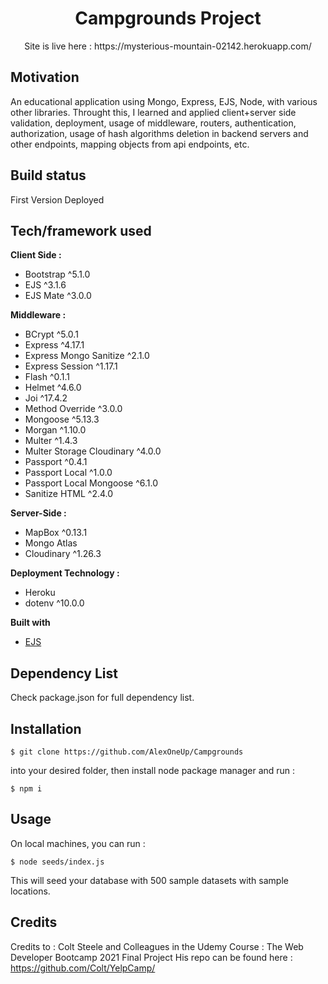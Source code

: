 
<h1 align="center">Campgrounds Project</h1>
<p align="center">Site is live here :
https://mysterious-mountain-02142.herokuapp.com/
</p>

## Motivation
An educational application using Mongo, Express, EJS, Node, with various other libraries.
Throught this, I learned and applied client+server side validation, deployment, usage of middleware, routers, authentication, authorization, usage of hash algorithms deletion in backend servers and other endpoints, mapping objects from api endpoints, etc.

## Build status
First Version Deployed

## Tech/framework used
<b>Client Side :</b> 
- Bootstrap ^5.1.0
- EJS ^3.1.6
- EJS Mate ^3.0.0

<b>Middleware :</b>
- BCrypt ^5.0.1
- Express ^4.17.1
- Express Mongo Sanitize ^2.1.0
- Express Session ^1.17.1
- Flash ^0.1.1
- Helmet ^4.6.0
- Joi ^17.4.2
- Method Override ^3.0.0
- Mongoose ^5.13.3
- Morgan ^1.10.0
- Multer ^1.4.3
- Multer Storage Cloudinary ^4.0.0
- Passport ^0.4.1
- Passport Local ^1.0.0
- Passport Local Mongoose ^6.1.0
- Sanitize HTML ^2.4.0

<b>Server-Side :</b>
- MapBox ^0.13.1
- Mongo Atlas 
- Cloudinary ^1.26.3

<b>Deployment Technology :</b>
- Heroku
- dotenv ^10.0.0

<b>Built with</b>
- [EJS](https://https:ejs.co/)

## Dependency List
Check package.json for full dependency list. 

## Installation
```
$ git clone https://github.com/AlexOneUp/Campgrounds
```
into your desired folder, then install node package manager and run : 
```
$ npm i
```



## Usage
On local machines, you can run :
```
$ node seeds/index.js
```
This will seed your database with 500 sample datasets with sample locations.

## Credits
Credits to : Colt Steele and Colleagues in the Udemy Course : The Web Developer Bootcamp 2021 Final Project
His repo can be found here : https://github.com/Colt/YelpCamp/
